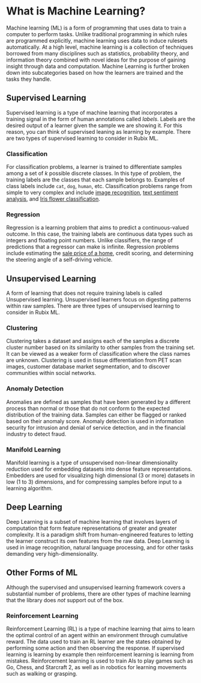 # What is Machine Learning?
Machine learning (ML) is a form of programming that uses data to train a computer to perform tasks. Unlike traditional programming in which rules are programmed explicitly, machine learning uses data to induce rulesets automatically. At a high level, machine learning is a collection of techniques borrowed from many disciplines such as statistics, probability theory, and information theory combined with novel ideas for the purpose of gaining insight through data and computation. Machine Learning is further broken down into subcategories based on how the learners are trained and the tasks they handle.

## Supervised Learning
Supervised learning is a type of machine learning that incorporates a training signal in the form of human annotations called *labels*. Labels are the desired output of a learner given the sample we are showing it. For this reason, you can think of supervised leaning as learning by example. There are two types of supervised learning to consider in Rubix ML.

### Classification
For classification problems, a learner is trained to differentiate samples among a set of *k* possible discrete classes. In this type of problem, the training labels are the classes that each sample belongs to. Examples of class labels include `cat`, `dog`, `human`, etc. Classification problems range from simple to very complex and include [image recognition](https://github.com/RubixML/CIFAR-10), [text sentiment analysis](https://github.com/RubixML/Sentiment), and [Iris flower classification](https://github.com/RubixML/Iris).

### Regression
Regression is a learning problem that aims to predict a continuous-valued outcome. In this case, the training labels are continuous data types such as integers and floating point numbers. Unlike classifiers, the range of predictions that a regressor can make is infinite. Regression problems include estimating the [sale price of a home](https://github.com/RubixML/Housing), credit scoring, and determining the steering angle of a self-driving vehicle.

## Unsupervised Learning
A form of learning that does not require training labels is called Unsupervised learning. Unsupervised learners focus on digesting patterns within raw samples. There are three types of unsupervised learning to consider in Rubix ML.

### Clustering
Clustering takes a dataset and assigns each of the samples a discrete cluster number based on its similarity to other samples from the training set. It can be viewed as a weaker form of classification where the class names are unknown. Clustering is used in tissue differentiation from PET scan images, customer database market segmentation, and to discover communities within social networks.

### Anomaly Detection
Anomalies are defined as samples that have been generated by a different process than normal or those that do not conform to the expected distribution of the training data. Samples can either be flagged or ranked based on their anomaly score. Anomaly detection is used in information security for intrusion and denial of service detection, and in the financial industry to detect fraud.

### Manifold Learning
Manifold learning is a type of unsupervised non-linear dimensionality reduction used for embedding datasets into dense feature representations. Embedders are used for visualizing high dimensional (3 or more) datasets in low (1 to 3) dimensions, and for compressing samples before input to a learning algorithm.

## Deep Learning
Deep Learning is a subset of machine learning that involves layers of computation that form feature representations of greater and greater complexity. It is a paradigm shift from human-engineered features to letting the learner construct its own features from the raw data. Deep Learning is used in image recognition, natural language processing, and for other tasks demanding very high-dimensionality.

## Other Forms of ML
Although the supervised and unsupervised learning framework covers a substantial number of problems, there are other types of machine learning that the library does *not* support out of the box.

### Reinforcement Learning
Reinforcement Learning (RL) is a type of machine learning that aims to learn the optimal control of an agent within an environment through cumulative reward. The data used to train an RL learner are the states obtained by performing some action and then observing the response. If supervised learning is learning by example then reinforcement learning is learning from mistakes. Reinforcement learning is used to train AIs to play games such as Go, Chess, and Starcraft 2, as well as in robotics for learning movements such as walking or grasping.